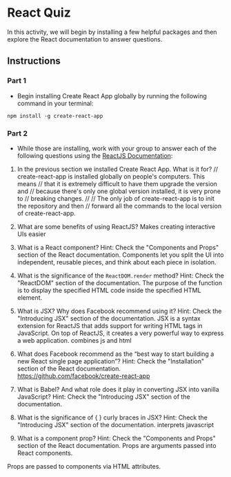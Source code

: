 # React Quiz

In this activity, we will begin by installing a few helpful packages and then explore the React documentation to answer questions.

## Instructions

### Part 1

* Begin installing Create React App globally by running the following command in your terminal:

`npm install -g create-react-app`

### Part 2

* While those are installing, work with your group to answer each of the following questions using the [ReactJS Documentation](https://facebook.github.io/react/):

1. In the previous section we installed Create React App. What is it for?
// create-react-app is installed globally on people's computers. This means
// that it is extremely difficult to have them upgrade the version and
// because there's only one global version installed, it is very prone to
// breaking changes.
//
// The only job of create-react-app is to init the repository and then
// forward all the commands to the local version of create-react-app.

2. What are some benefits of using ReactJS?
Makes creating interactive UIs easier

3. What is a React component? Hint: Check the "Components and Props" section of the React documentation.
Components let you split the UI into independent, reusable pieces, and think about each piece in isolation.

4. What is the significance of the `ReactDOM.render` method? Hint: Check the "ReactDOM" section of the documentation.
The purpose of the function is to display the specified HTML code inside the specified HTML element.

5. What is JSX? Why does Facebook recommend using it? Hint: Check the "Introducing JSX" section of the documentation.
JSX is a syntax extension for ReactJS that adds support for writing HTML tags in JavaScript. On top of ReactJS, it creates a very powerful way to express a web application.
combines js and html 

6. What does Facebook recommend as the “best way to start building a new React single page application”? Hint: Check the "Installation" section of the React documentation.
https://github.com/facebook/create-react-app 

7. What is Babel? And what role does it play in converting JSX into vanilla JavaScript? Hint: Check the "Introducing JSX" section of the documentation.
    

8. What is the significance of { } curly braces in JSX? Hint: Check the "Introducing JSX" section of the documentation.
interprets javascript

9. What is a component prop? Hint: Check the "Components and Props" section of the React documentation.
Props are arguments passed into React components.

Props are passed to components via HTML attributes.
